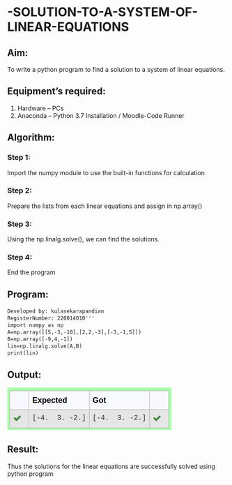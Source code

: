 # -SOLUTION-TO-A-SYSTEM-OF-LINEAR-EQUATIONS
## Aim:
To write a python program to find a solution to a system of linear equations.
## Equipment’s required:
1. 	Hardware – PCs
2. 	Anaconda – Python 3.7 Installation / Moodle-Code Runner
## Algorithm:
### Step 1: 
Import the numpy module to use the built-in functions for calculation
### Step 2: 
Prepare the lists from each linear equations and assign in np.array()
### Step 3: 
Using the np.linalg.solve(), we can find the solutions.
### Step 4: 
End the program
## Program:
```'''Program to find the gcd of a number using function.
Developed by: kulasekarapandian
RegisterNumber: 220014010'''
import numpy as np
A=np.array([[5,-3,-10],[2,2,-3],[-3,-1,5]])
B=np.array([-9,4,-1])
lin=np.linalg.solve(A,B)
print(lin)
```
## Output:
![output](/op.png)

## Result: 
Thus the solutions for the linear equations are successfully solved using python program

